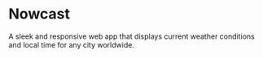 # Nowcast
A sleek and responsive web app that displays current weather conditions and local time for any city worldwide.

